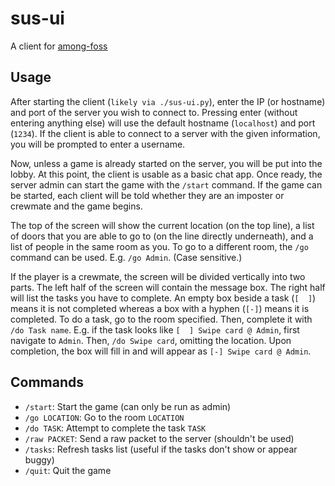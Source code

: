 # sus-ui

A client for [among-foss](https://github.com/Raniconduh/among-foss)


## Usage

After starting the client (`likely via ./sus-ui.py`), enter the IP (or hostname) and port of the server you wish to connect to. Pressing enter (without entering anything else) will use the default hostname (`localhost`) and port (`1234`). If the client is able to connect to a server with the given information, you will be prompted to enter a username.

Now, unless a game is already started on the server, you will be put into the lobby. At this point, the client is usable as a basic chat app. Once ready, the server admin can start the game with the `/start` command. If the game can be started, each client will be told whether they are an imposter or crewmate and the game begins.

The top of the screen will show the current location (on the top line), a list of doors that you are able to go to (on the line directly underneath), and a list of people in the same room as you. To go to a different room, the `/go` command can be used. E.g. `/go Admin`. (Case sensitive.)

If the player is a crewmate, the screen will be divided vertically into two parts. The left half of the screen will contain the message box. The right half will list the tasks you have to complete. An empty box beside a task (`[  ]`) means it is not completed whereas a box with a hyphen (`[-]`) means it is completed. To do a task, go to the room specified. Then, complete it with `/do Task name`. E.g. if the task looks like `[  ] Swipe card @ Admin`, first navigate to `Admin`. Then, `/do Swipe card`, omitting the location. Upon completion, the box will fill in and will appear as `[-] Swipe card @ Admin`.


## Commands

* `/start`: Start the game (can only be run as admin)
* `/go LOCATION`: Go to the room `LOCATION`
* `/do TASK`: Attempt to complete the task `TASK`
* `/raw PACKET`: Send a raw packet to the server (shouldn't be used)
* `/tasks`: Refresh tasks list (useful if the tasks don't show or appear buggy)
* `/quit`: Quit the game

